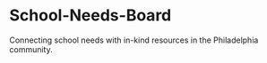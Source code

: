 # School-Needs-Board

Connecting school needs with in-kind resources in the Philadelphia community.
